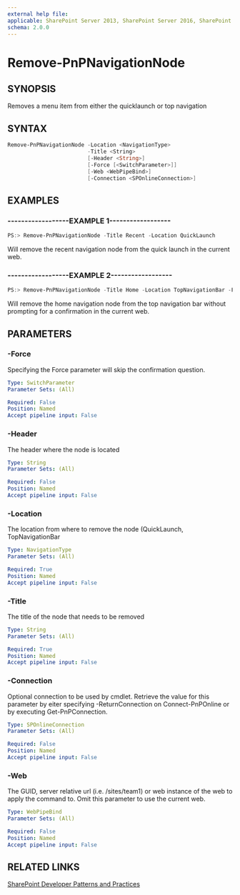 ```yaml
---
external help file:
applicable: SharePoint Server 2013, SharePoint Server 2016, SharePoint Online
schema: 2.0.0
---
```

# Remove-PnPNavigationNode

## SYNOPSIS
Removes a menu item from either the quicklaunch or top navigation

## SYNTAX 

```powershell
Remove-PnPNavigationNode -Location <NavigationType>
                         -Title <String>
                         [-Header <String>]
                         [-Force [<SwitchParameter>]]
                         [-Web <WebPipeBind>]
                         [-Connection <SPOnlineConnection>]
```

## EXAMPLES

### ------------------EXAMPLE 1------------------
```powershell
PS:> Remove-PnPNavigationNode -Title Recent -Location QuickLaunch
```

Will remove the recent navigation node from the quick launch in the current web.

### ------------------EXAMPLE 2------------------
```powershell
PS:> Remove-PnPNavigationNode -Title Home -Location TopNavigationBar -Force
```

Will remove the home navigation node from the top navigation bar without prompting for a confirmation in the current web.

## PARAMETERS

### -Force
Specifying the Force parameter will skip the confirmation question.

```yaml
Type: SwitchParameter
Parameter Sets: (All)

Required: False
Position: Named
Accept pipeline input: False
```

### -Header
The header where the node is located

```yaml
Type: String
Parameter Sets: (All)

Required: False
Position: Named
Accept pipeline input: False
```

### -Location
The location from where to remove the node (QuickLaunch, TopNavigationBar

```yaml
Type: NavigationType
Parameter Sets: (All)

Required: True
Position: Named
Accept pipeline input: False
```

### -Title
The title of the node that needs to be removed

```yaml
Type: String
Parameter Sets: (All)

Required: True
Position: Named
Accept pipeline input: False
```

### -Connection
Optional connection to be used by cmdlet. Retrieve the value for this parameter by eiter specifying -ReturnConnection on Connect-PnPOnline or by executing Get-PnPConnection.

```yaml
Type: SPOnlineConnection
Parameter Sets: (All)

Required: False
Position: Named
Accept pipeline input: False
```

### -Web
The GUID, server relative url (i.e. /sites/team1) or web instance of the web to apply the command to. Omit this parameter to use the current web.

```yaml
Type: WebPipeBind
Parameter Sets: (All)

Required: False
Position: Named
Accept pipeline input: False
```

## RELATED LINKS

[SharePoint Developer Patterns and Practices](http://aka.ms/sppnp)
